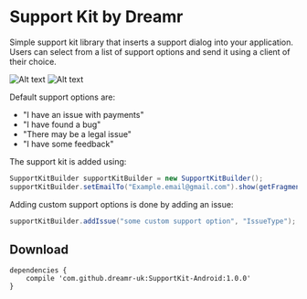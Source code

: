 Support Kit by Dreamr
=====================

Simple support kit library that inserts a support dialog into your application. Users can select from a list of support options and send it using a client of their choice.

![Alt text](https://github.com/dreamr-uk/SupportKit-Android/blob/staging/gitsite/support1.png)
![Alt text](https://github.com/dreamr-uk/SupportKit-Android/blob/staging/gitsite/support2.png)

Default support options are:
* "I have an issue with payments"
* "I have found a bug"
* "There may be a legal issue"
* "I have some feedback"

The support kit is added using:

```java
SupportKitBuilder supportKitBuilder = new SupportKitBuilder();
supportKitBuilder.setEmailTo("Example.email@gmail.com").show(getFragmentManager());
```

Adding custom support options is done by adding an issue:
```java
supportKitBuilder.addIssue("some custom support option", "IssueType");
```

Download
--------
```
dependencies {
    compile 'com.github.dreamr-uk:SupportKit-Android:1.0.0'
}
```
